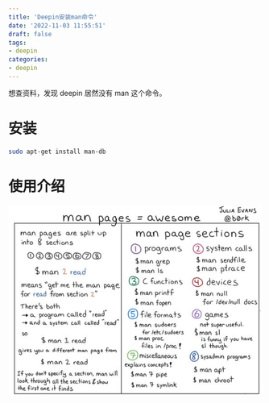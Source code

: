 ```yaml
---
title: 'Deepin安装man命令'
date: '2022-11-03 11:55:51'
draft: false
tags:
- deepin
categories:
- deepin
---
```


想查资料，发现 deepin 居然没有 man 这个命令。

# 安装

```bash
sudo apt-get install man-db
```

# 使用介绍

![](2022-11-03-12-00-16.png)
